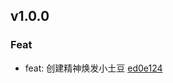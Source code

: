 ## v1.0.0

### Feat
- feat: 创建精神焕发小土豆 [ed0e124](https://github.com/x-9lab/psychic-potato/commit/ed0e1248af49419db2a79ca9c992256bd5b73ec6)

